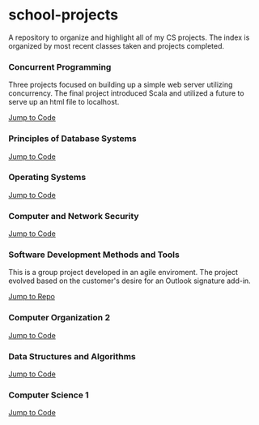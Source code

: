 # school-projects
A repository to organize and highlight all of my CS projects. The index is organized by most recent classes taken and projects completed.

### Concurrent Programming
Three projects focused on building up a simple web server utilizing concurrency. The final project introduced Scala and utilized a future to serve up an html file to localhost.

[Jump to Code](<./Concurrent Programming>)

### Principles of Database Systems

[Jump to Code](<./Principles of Database Systems>)

### Operating Systems

[Jump to Code](<./Operating Systems>)

### Computer and Network Security

[Jump to Code](<./Computer and Network Security>)

### Software Development Methods and Tools
This is a group project developed in an agile enviroment. The project evolved based on the customer's desire for an Outlook signature add-in.

[Jump to Repo](https://github.com/CS-3250-Team-3-Stooges/OutlookSignatureAddin.git)

### Computer Organization 2

[Jump to Code](<./Computer Organization 2>)

### Data Structures and Algorithms

[Jump to Code](<./Data Structures and Algorithms>)

### Computer Science 1

[Jump to Code](<./Computer Science 1>)
